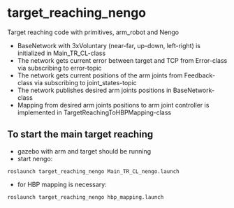 # target_reaching_nengo

Target reaching code with primitives, arm_robot and Nengo

* BaseNetwork with 3xVoluntary (near-far, up-down, left-right) is initialized in Main_TR_CL-class
* The network gets current error between target and TCP from Error-class via subscribing to error-topic
* The network gets current positions of the arm joints from Feedback-class via subscribing to joint_states-topic
* The network publishes desired arm joints positions in BaseNetwork-class
* Mapping from desired arm joints positions to arm joint controller is implemented in TargetReachingToHBPMapping-class

## To start the main target reaching
* gazebo with arm and target should be running
* start nengo:
```
roslaunch target_reaching_nengo Main_TR_CL_nengo.launch
```
* for HBP mapping is necessary:
```
roslaunch target_reaching_nengo hbp_mapping.launch
```
